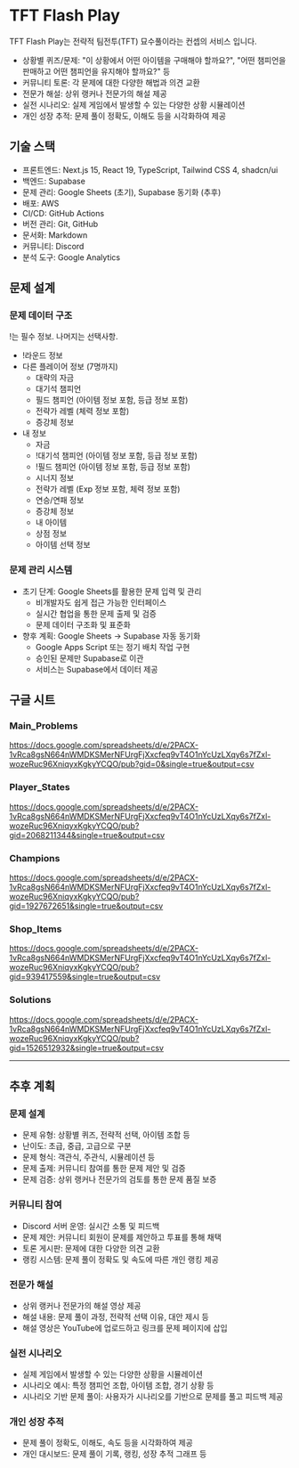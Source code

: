 # TFT Flash Play
TFT Flash Play는 전략적 팀전투(TFT) 묘수풀이라는 컨셉의 서비스 입니다.

- 상황별 퀴즈/문제: "이 상황에서 어떤 아이템을 구매해야 할까요?", "어떤 챔피언을 판매하고 어떤 챔피언을 유지해야 할까요?" 등
- 커뮤니티 토론: 각 문제에 대한 다양한 해법과 의견 교환
- 전문가 해설: 상위 랭커나 전문가의 해설 제공
- 실전 시나리오: 실제 게임에서 발생할 수 있는 다양한 상황 시뮬레이션
- 개인 성장 추적: 문제 풀이 정확도, 이해도 등을 시각화하여 제공

## 기술 스택
- 프론트엔드: Next.js 15, React 19, TypeScript, Tailwind CSS 4, shadcn/ui
- 백엔드: Supabase
- 문제 관리: Google Sheets (초기), Supabase 동기화 (추후)
- 배포: AWS
- CI/CD: GitHub Actions
- 버전 관리: Git, GitHub
- 문서화: Markdown
- 커뮤니티: Discord
- 분석 도구: Google Analytics

## 문제 설계

### 문제 데이터 구조
!는 필수 정보. 나머지는 선택사항.

- !라운드 정보
- 다른 플레이어 정보 (7명까지)
    - 대략의 자금
    - 대기석 챔피언
    - 필드 챔피언 (아이템 정보 포함, 등급 정보 포함)
    - 전략가 레벨 (체력 정보 포함)
    - 증강체 정보
- 내 정보
    - 자금
    - !대기석 챔피언 (아이템 정보 포함, 등급 정보 포함)
    - !필드 챔피언 (아이템 정보 포함, 등급 정보 포함)
    - 시너지 정보
    - 전략가 레벨 (Exp 정보 포함, 체력 정보 포함)
    - 연승/연패 정보
    - 증강체 정보
    - 내 아이템
    - 상점 정보
    - 아이템 선택 정보

### 문제 관리 시스템
- 초기 단계: Google Sheets를 활용한 문제 입력 및 관리
  - 비개발자도 쉽게 접근 가능한 인터페이스
  - 실시간 협업을 통한 문제 출제 및 검증
  - 문제 데이터 구조화 및 표준화
- 향후 계획: Google Sheets → Supabase 자동 동기화
  - Google Apps Script 또는 정기 배치 작업 구현
  - 승인된 문제만 Supabase로 이관
  - 서비스는 Supabase에서 데이터 제공

## 구글 시트

### Main_Problems
https://docs.google.com/spreadsheets/d/e/2PACX-1vRca8gsN664nWMDKSMerNFUrgFjXxcfeq9vT4O1nYcUzLXqy6s7fZxl-wozeRuc96XniqyxKgkyYCQO/pub?gid=0&single=true&output=csv

### Player_States
https://docs.google.com/spreadsheets/d/e/2PACX-1vRca8gsN664nWMDKSMerNFUrgFjXxcfeq9vT4O1nYcUzLXqy6s7fZxl-wozeRuc96XniqyxKgkyYCQO/pub?gid=2068211344&single=true&output=csv

### Champions
https://docs.google.com/spreadsheets/d/e/2PACX-1vRca8gsN664nWMDKSMerNFUrgFjXxcfeq9vT4O1nYcUzLXqy6s7fZxl-wozeRuc96XniqyxKgkyYCQO/pub?gid=1927672651&single=true&output=csv

### Shop_Items
https://docs.google.com/spreadsheets/d/e/2PACX-1vRca8gsN664nWMDKSMerNFUrgFjXxcfeq9vT4O1nYcUzLXqy6s7fZxl-wozeRuc96XniqyxKgkyYCQO/pub?gid=939417559&single=true&output=csv

### Solutions
https://docs.google.com/spreadsheets/d/e/2PACX-1vRca8gsN664nWMDKSMerNFUrgFjXxcfeq9vT4O1nYcUzLXqy6s7fZxl-wozeRuc96XniqyxKgkyYCQO/pub?gid=1526512932&single=true&output=csv


---

## 추후 계획

### 문제 설계
- 문제 유형: 상황별 퀴즈, 전략적 선택, 아이템 조합 등
- 난이도: 초급, 중급, 고급으로 구분
- 문제 형식: 객관식, 주관식, 시뮬레이션 등
- 문제 출제: 커뮤니티 참여를 통한 문제 제안 및 검증
- 문제 검증: 상위 랭커나 전문가의 검토를 통한 문제 품질 보증

### 커뮤니티 참여
- Discord 서버 운영: 실시간 소통 및 피드백
- 문제 제안: 커뮤니티 회원이 문제를 제안하고 투표를 통해 채택
- 토론 게시판: 문제에 대한 다양한 의견 교환
- 랭킹 시스템: 문제 풀이 정확도 및 속도에 따른 개인 랭킹 제공

### 전문가 해설
- 상위 랭커나 전문가의 해설 영상 제공
- 해설 내용: 문제 풀이 과정, 전략적 선택 이유, 대안 제시 등
- 해설 영상은 YouTube에 업로드하고 링크를 문제 페이지에 삽입

### 실전 시나리오
- 실제 게임에서 발생할 수 있는 다양한 상황을 시뮬레이션
- 시나리오 예시: 특정 챔피언 조합, 아이템 조합, 경기 상황 등
- 시나리오 기반 문제 풀이: 사용자가 시나리오를 기반으로 문제를 풀고 피드백 제공

### 개인 성장 추적
- 문제 풀이 정확도, 이해도, 속도 등을 시각화하여 제공
- 개인 대시보드: 문제 풀이 기록, 랭킹, 성장 추적 그래프 등
